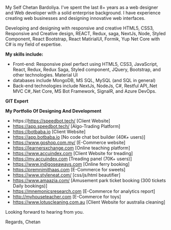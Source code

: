 My Self Chetan Bardoliya. I've spent the last 8+ years as a web designer and Web developer with a solid enterprise background. I have experience creating web businesses and designing innovative web interfaces.

Developing and designing with responsive and creative HTML5, CSS3, Responsive and Creative design, REACT, Redux, saga, NextJs, Node, Styled Component, React Bootstrap, React MatirialUI, Formik, Yup Net Core with C# is my field of expertise.


**My skills include:**
- Front-end: Responsive pixel perfact using HTML5, CSS3, JavaScript, React, Redux, Redux Saga, Styled component, JQuery, Bootstrap, and other technologies. Material UI 
- databases include MongoDB, MS SQL, MySQL (and SQL in general)
- Back-end technologies include NextJs, NodeJs, C#, Restful API,.Net MVC C#,.Net Core, MS Bot Framework, SignalR, and Azure DevOps.

**GIT Expert**

**My Portfolio Of Designing And Development**
- https://https://speedbot.tech/ [Client Website]
- https://app.speedbot.tech/ [Algo-Trading Platform]
- https://botbaba.io [Client Website]
- https://app.botbaba.io [No code chat bot builder (40K+ users)]
- https://www.goshop.com.my/ [E-Commerce website]
- https://learnersxchange.com [Online teaching platform]
- https://www.accuindex.com [Client Website for treading]
- https://my.accuindex.com [Treading panel (70K+ users)]
- https://www.indigoseaways.com [Online ferry booking]
- https://premnimithaas.com [E-Commerce for sweets]
- https://www.styleneat.com/ [css/js/html beautifier]
- https://www.amaazia.com/ [Amusement park ticket booking (300 tickets Daily bookings)]
- https://mnemonicsresearch.com [E-Commerce for analytics report]
- http://myhouseteacher.com [E-Commerce for toys]
- https://www.lotuscleaning.com.au [Client Website for australia cleaning]

Looking forward to hearing from you.

Regards,
Chetan
